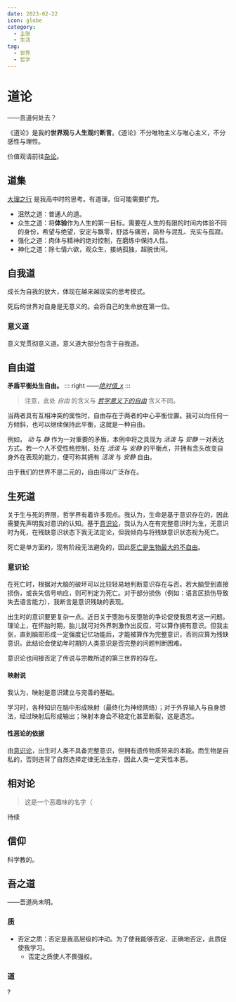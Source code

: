 ```yaml
---
date: 2023-02-22
icon: globe
category:
  - 主张
  - 生活
tag:
  - 世界
  - 哲学
---
```


# 道论

<div class="subtitle">——吾道何处去？</div>

《道论》是我的**世界观**与**人生观**的**断言**。《道论》不分唯物主义与唯心主义，不分感性与理性。

价值观请前往[杂论](./va_view.md)。

## 道集

[大理之行](../essay/earlier.md#大理之行) 是我高中时的思考。有道理，但可能需要扩充。

- 泯然之道：普通人的道。
- 众生之道：将**体验**作为人生的第一目标。需要在人生的有限的时间内体验不同的身份，希望与绝望，安定与飘零，舒适与痛苦，简朴与混乱、充实与孤寂。
- 强化之道：肉体与精神的绝对控制，在磨练中保持人性。
- 神化之道：除七情六欲，观众生，接纳孤独，超脱世间。

## 自我道

成长为自我的放大，体现在越来越现实的思考模式。

死后的世界对自身是无意义的。会将自己的生命放在第一位。

### 意义道

意义党贯彻意义道。意义道大部分包含于自我道。

## 自由道

**矛盾平衡处生自由。**
::: right
_——[绝对值\_x](../essay/2023.md/#_20230216)_
:::

> 注意，此处 _自由_ 的含义与 _[哲学意义下的自由](https://zh.wikipedia.org/zh-cn/%E8%87%AA%E7%94%B)_ 含义不同。

当两者具有互相冲突的属性时，自由存在于两者的中心平衡位置。我可以向任何一方倾斜，也可以继续保持此平衡，这就是一种自由。

例如， _动_ 与 _静_ 作为一对重要的矛盾，本例中将之具现为 _活泼_ 与 _安静_ 一对表达方式。若一个人不受性格控制，处在 _活泼_ 与 _安静_ 的平衡点，并拥有念头改变自身外在表现的能力，便可称其拥有 _活泼_ 与 _安静_ 自由。

由于我们的世界不是二元的，自由得以广泛存在。

## 生死道

关于生与死的界限，哲学界有着许多观点。我认为，生命是基于意识存在的，因此需要先声明我对意识的认知。基于[意识论](#意识论)，我认为人在有完整意识时为生，无意识时为死，在残缺意识状态下我无法定论，但我倾向与将残缺意识状态视为死亡。

死亡是单方面的，现有阶段无法避免的，因此[死亡是生物最大的不自由](../essay/2023.md#_20230307)。

### 意识论

在死亡时，根据对大脑的破坏可以比较轻易地判断意识存在与否。若大脑受到直接损伤，或丧失信号响应，则可判定为死亡。对于部分损伤（例如：语言区损伤导致失去语言能力），我断言是意识残缺的表现。

出生时的意识要更复杂一点。近日关于堕胎与反堕胎的争论促使我思考这一问题。理论上，在怀胎时期，胎儿就可对外界刺激作出反应，可以算作拥有意识。但我主张，直到脑部形成一定强度记忆功能后，才能被算作为完整意识，否则应算为残缺意识。此结论会使幼年时期的人类意识是否完整的问题判断困难。

意识论也间接否定了传说与宗教所述的第三世界的存在。

#### 映射说

我认为，映射是意识建立与完善的基础。

学习时，各种知识在脑中形成映射（最终化为神经网络）；对于外界输入与自身想法，经过映射后形成输出；映射本身会不稳定化甚至断裂，这是遗忘。

#### 性恶论的依据

由[意识论](#意识论)，出生时人类不具备完整意识，但拥有遗传物质带来的本能。而生物是自私的，否则违背了自然选择定律无法生存，因此人类一定天性本恶。

## 相对论

> 这是一个恶趣味的名字（

待续

## 信仰

科学教的。

## 吾之道

<div class="subtitle">——吾道尚未明。</div>

### 质

- 否定之质：否定是我高层级的冲动。为了使我能够否定、正确地否定，此质促使我学习。
  - 否定之质使人不畏强权。

### 道

?
